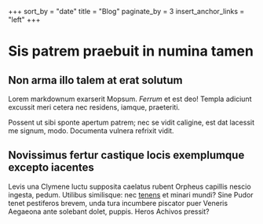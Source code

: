 +++
sort_by = "date"
title = "Blog"
paginate_by = 3
insert_anchor_links = "left"
+++

# Sis patrem praebuit in numina tamen

## Non arma illo talem at erat solutum

Lorem markdownum exarserit Mopsum. *Ferrum* et est deo! Templa adiciunt excussit
meri cetera nec residens, iamque, praeteriti.

Possent ut sibi sponte apertum patrem; nec se vidit caligine, est dat lacessit
me signum, modo. Documenta vulnera refrixit vidit.

## Novissimus fertur castique locis exemplumque excepto iacentes

Levis una Clymene luctu supposita caelatus rubent Orpheus capillis nescio
ingesta, pedum. Utilibus similisque: nec
[tenens](http://urbis-idas.net/marmortellus.aspx) et minari mundi? Sine Pudor
tenet pestiferos brevem, unda tura incumbere piscator puer Veneris Aegaeona ante
solebant dolet, puppis. Heros Achivos pressit?
